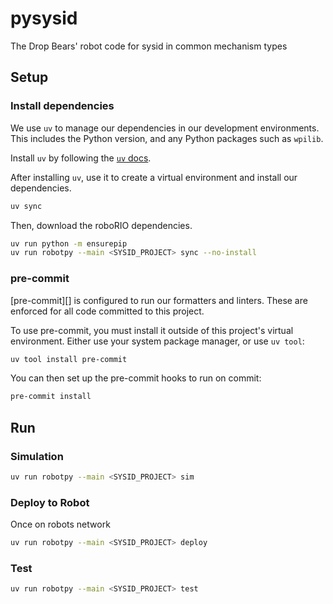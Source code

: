 # pysysid

 The Drop Bears' robot code for sysid in common mechanism types

## Setup

### Install dependencies

We use `uv` to manage our dependencies in our development environments.
This includes the Python version, and any Python packages such as `wpilib`.

Install `uv` by following the [`uv` docs](https://docs.astral.sh/uv/).

After installing `uv`, use it to create a virtual environment and install our dependencies.

```sh
uv sync
```

Then, download the roboRIO dependencies.

```sh
uv run python -m ensurepip
uv run robotpy --main <SYSID_PROJECT> sync --no-install
```

### pre-commit

[pre-commit][] is configured to run our formatters and linters.
These are enforced for all code committed to this project.

To use pre-commit, you must install it outside of this project's virtual environment.
Either use your system package manager, or use `uv tool`:

```sh
uv tool install pre-commit
```

You can then set up the pre-commit hooks to run on commit:

```sh
pre-commit install
```

## Run

### Simulation

``` bash
uv run robotpy --main <SYSID_PROJECT> sim
```

### Deploy to Robot

Once on robots network

``` bash
uv run robotpy --main <SYSID_PROJECT> deploy
```

### Test

``` bash
uv run robotpy --main <SYSID_PROJECT> test
```
